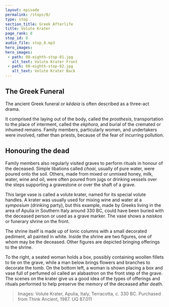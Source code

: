 ```yaml
---
layout: episode
permalink: /stops/8/
type: stop
section_title: Greek Afterlife 
title: Volute Krater 
page_rank: 8
stop_id: 8
audio_file: stop_8.mp3
hero_images:
hero_images:
 - path: 08-eighth-stop-01.jpg
   alt_text: Volute Krater Front
 - path: 08-eighth-stop-02.jpg
   alt_text: Volute Krater Back
---
```

## The Greek Funeral
The ancient Greek funeral or <i>kêdeia</i> is often described as a three-act drama. 

It comprised the laying out of the body, called the <i>prosthesis</i>, transportation to the place of interment, called the <i>ekphora</i>, and burial of the cremated or inhumed remains. Family members, particularly women, and undertakers were involved, rather than priests, because of the fear of incurring pollution. 

## Honouring the dead 

Family members also regularly visited graves to perform rituals in honour of the deceased. Simple libations called <i>choai</i>, usually of pure water, were poured onto the soil. Others, made from mixed or unmixed honey, milk, water, wine and oil, were often poured from jugs or drinking vessels over the steps supporting a gravestone or over the shaft of a grave.

This large vase is called a volute krater, named for its special volute handles. A krater was usually used for mixing wine and water at a <i>symposium</i> (drinking party), but this example, made by Greeks living in the area of Apulia in Southern Italy around 330 BC, could have been buried with the deceased person or used as a grave marker. The vase shows a <i>naiskos</i> or funerary shrine on the front.

The shrine itself is made up of Ionic columns with a small decorated pediment, all painted in white. Inside the shrine are two figures, one of whom may be the deceased. Other figures are depicted bringing offerings to the shrine. 

To the right, a seated woman holds a box, possibly containing woollen fillets to tie on the grave, while a man below brings flowers and branches to decorate the tomb. On the bottom left, a woman is shown placing a box and vase full of perfumed oil called an alabastron on the front step of the grave. The scenes on the krater give us a good idea of the types of offerings and rituals performed to help preserve the memory of the deceased after death.

> Images: Volute Krater, Apulia, Italy, Terracotta, c. 330 BC. Purchased from Think Ancient, 1987. UQ 87.011
